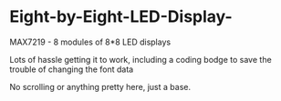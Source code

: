 # Eight-by-Eight-LED-Display-

MAX7219 - 8 modules of 8*8 LED displays

Lots of hassle getting it to work, including a coding bodge to save the trouble of changing the font data

No scrolling or anything pretty here, just a base.
